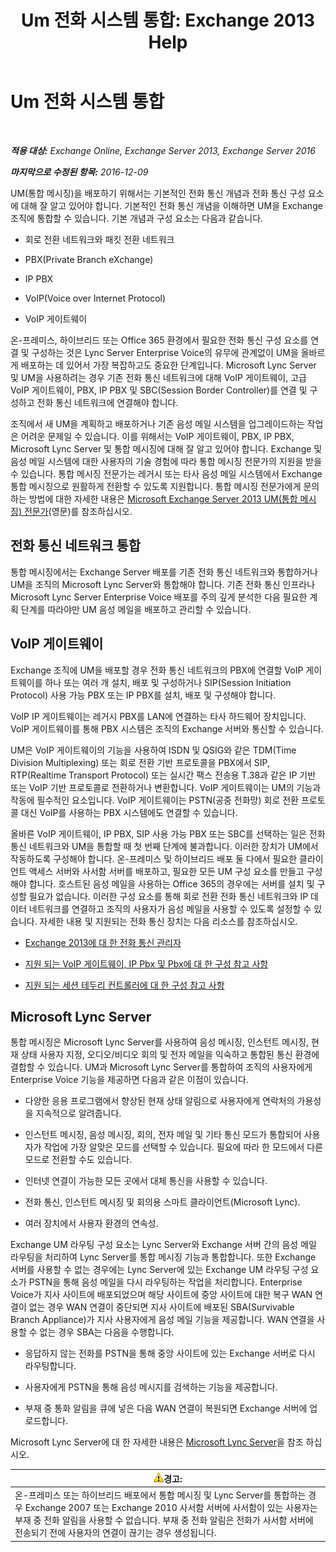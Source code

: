﻿---
title: 'Um 전화 시스템 통합: Exchange 2013 Help'
TOCTitle: Um 전화 시스템 통합
ms:assetid: b8790117-b040-4c84-9d34-005c75088e76
ms:mtpsurl: https://technet.microsoft.com/ko-kr/library/JJ673558(v=EXCHG.150)
ms:contentKeyID: 50556074
ms.date: 05/22/2018
mtps_version: v=EXCHG.150
ms.translationtype: MT
---

# Um 전화 시스템 통합

 

_**적용 대상:** Exchange Online, Exchange Server 2013, Exchange Server 2016_

_**마지막으로 수정된 항목:** 2016-12-09_

UM(통합 메시징)을 배포하기 위해서는 기본적인 전화 통신 개념과 전화 통신 구성 요소에 대해 잘 알고 있어야 합니다. 기본적인 전화 통신 개념을 이해하면 UM을 Exchange 조직에 통합할 수 있습니다. 기본 개념과 구성 요소는 다음과 같습니다.

  - 회로 전환 네트워크와 패킷 전환 네트워크

  - PBX(Private Branch eXchange)

  - IP PBX

  - VoIP(Voice over Internet Protocol)

  - VoIP 게이트웨이

온-프레미스, 하이브리드 또는 Office 365 환경에서 필요한 전화 통신 구성 요소를 연결 및 구성하는 것은 Lync Server Enterprise Voice의 유무에 관계없이 UM을 올바르게 배포하는 데 있어서 가장 복잡하고도 중요한 단계입니다. Microsoft Lync Server 및 UM을 사용하려는 경우 기존 전화 통신 네트워크에 대해 VoIP 게이트웨이, 고급 VoIP 게이트웨이, PBX, IP PBX 및 SBC(Session Border Controller)를 연결 및 구성하고 전화 통신 네트워크에 연결해야 합니다.

조직에서 새 UM을 계획하고 배포하거나 기존 음성 메일 시스템을 업그레이드하는 작업은 어려운 문제일 수 있습니다. 이를 위해서는 VoIP 게이트웨이, PBX, IP PBX, Microsoft Lync Server 및 통합 메시징에 대해 잘 알고 있어야 합니다. Exchange 및 음성 메일 시스템에 대한 사용자의 기술 경험에 따라 통합 메시징 전문가의 지원을 받을 수 있습니다. 통합 메시징 전문가는 레거시 또는 타사 음성 메일 시스템에서 Exchange 통합 메시징으로 원활하게 전환할 수 있도록 지원합니다. 통합 메시징 전문가에게 문의하는 방법에 대한 자세한 내용은 [Microsoft Exchange Server 2013 UM(통합 메시징) 전문가](http://go.microsoft.com/fwlink/p/?linkid=262708)(영문)를 참조하십시오.

## 전화 통신 네트워크 통합

통합 메시징에서는 Exchange Server 배포를 기존 전화 통신 네트워크와 통합하거나 UM을 조직의 Microsoft Lync Server와 통합해야 합니다. 기존 전화 통신 인프라나 Microsoft Lync Server Enterprise Voice 배포를 주의 깊게 분석한 다음 필요한 계획 단계를 따라야만 UM 음성 메일을 배포하고 관리할 수 있습니다.

## VoIP 게이트웨이

Exchange 조직에 UM을 배포할 경우 전화 통신 네트워크의 PBX에 연결할 VoIP 게이트웨이를 하나 또는 여러 개 설치, 배포 및 구성하거나 SIP(Session Initiation Protocol) 사용 가능 PBX 또는 IP PBX를 설치, 배포 및 구성해야 합니다.

VoIP IP 게이트웨이는 레거시 PBX를 LAN에 연결하는 타사 하드웨어 장치입니다. VoIP 게이트웨이를 통해 PBX 시스템은 조직의 Exchange 서버와 통신할 수 있습니다.

UM은 VoIP 게이트웨이의 기능을 사용하여 ISDN 및 QSIG와 같은 TDM(Time Division Multiplexing) 또는 회로 전환 기반 프로토콜을 PBX에서 SIP, RTP(Realtime Transport Protocol) 또는 실시간 팩스 전송용 T.38과 같은 IP 기반 또는 VoIP 기반 프로토콜로 전환하거나 변환합니다. VoIP 게이트웨이는 UM의 기능과 작동에 필수적인 요소입니다. VoIP 게이트웨이는 PSTN(공중 전화망) 회로 전환 프로토콜 대신 VoIP를 사용하는 PBX 시스템에도 연결할 수 있습니다.

올바른 VoIP 게이트웨이, IP PBX, SIP 사용 가능 PBX 또는 SBC를 선택하는 일은 전화 통신 네트워크와 UM을 통합할 때 첫 번째 단계에 불과합니다. 이러한 장치가 UM에서 작동하도록 구성해야 합니다. 온-프레미스 및 하이브리드 배포 둘 다에서 필요한 클라이언트 액세스 서버와 사서함 서버를 배포하고, 필요한 모든 UM 구성 요소를 만들고 구성해야 합니다. 호스트된 음성 메일을 사용하는 Office 365의 경우에는 서버를 설치 및 구성할 필요가 없습니다. 이러한 구성 요소를 통해 회로 전환 전화 통신 네트워크와 IP 데이터 네트워크를 연결하고 조직의 사용자가 음성 메일을 사용할 수 있도록 설정할 수 있습니다. 자세한 내용 및 지원되는 전화 통신 장치는 다음 리소스를 참조하십시오.

  - [Exchange 2013에 대 한 전화 통신 관리자](telephony-advisor-for-exchange-2013-exchange-2013-help.md)

  - [지원 되는 VoIP 게이트웨이, IP Pbx 및 Pbx에 대 한 구성 참고 사항](configuration-notes-for-supported-voip-gateways-ip-pbxs-and-pbxs-exchange-2013-help.md)

  - [지원 되는 세션 테두리 컨트롤러에 대 한 구성 참고 사항](configuration-notes-for-supported-session-border-controllers-exchange-2013-help.md)

## Microsoft Lync Server

통합 메시징은 Microsoft Lync Server를 사용하여 음성 메시징, 인스턴트 메시징, 현재 상태 사용자 지정, 오디오/비디오 회의 및 전자 메일을 익숙하고 통합된 통신 환경에 결합할 수 있습니다. UM과 Microsoft Lync Server를 통합하여 조직의 사용자에게 Enterprise Voice 기능을 제공하면 다음과 같은 이점이 있습니다.

  - 다양한 응용 프로그램에서 향상된 현재 상태 알림으로 사용자에게 연락처의 가용성을 지속적으로 알려줍니다.

  - 인스턴트 메시징, 음성 메시징, 회의, 전자 메일 및 기타 통신 모드가 통합되어 사용자가 작업에 가장 알맞은 모드를 선택할 수 있습니다. 필요에 따라 한 모드에서 다른 모드로 전환할 수도 있습니다.

  - 인터넷 연결이 가능한 모든 곳에서 대체 통신을 사용할 수 있습니다.

  - 전화 통신, 인스턴트 메시징 및 회의용 스마트 클라이언트(Microsoft Lync).

  - 여러 장치에서 사용자 환경의 연속성.

Exchange UM 라우팅 구성 요소는 Lync Server와 Exchange 서버 간의 음성 메일 라우팅을 처리하여 Lync Server를 통합 메시징 기능과 통합합니다. 또한 Exchange 서버를 사용할 수 없는 경우에는 Lync Server에 있는 Exchange UM 라우팅 구성 요소가 PSTN을 통해 음성 메일을 다시 라우팅하는 작업을 처리합니다. Enterprise Voice가 지사 사이트에 배포되었으며 해당 사이트에 중앙 사이트에 대한 복구 WAN 연결이 없는 경우 WAN 연결이 중단되면 지사 사이트에 배포된 SBA(Survivable Branch Appliance)가 지사 사용자에게 음성 메일 기능을 제공합니다. WAN 연결을 사용할 수 없는 경우 SBA는 다음을 수행합니다.

  - 응답하지 않는 전화를 PSTN을 통해 중앙 사이트에 있는 Exchange 서버로 다시 라우팅합니다.

  - 사용자에게 PSTN을 통해 음성 메시지를 검색하는 기능을 제공합니다.

  - 부재 중 통화 알림을 큐에 넣은 다음 WAN 연결이 복원되면 Exchange 서버에 업로드합니다.

Microsoft Lync Server에 대 한 자세한 내용은 [Microsoft Lync Server](https://go.microsoft.com/fwlink/p/?linkid=265752)을 참조 하십시오.

<table>
<thead>
<tr class="header">
<th><img src="images/Bb125224.warning(EXCHG.150).gif" title="경고" alt="경고" />경고:</th>
</tr>
</thead>
<tbody>
<tr class="odd">
<td>온-프레미스 또는 하이브리드 배포에서 통합 메시징 및 Lync Server를 통합하는 경우 Exchange 2007 또는 Exchange 2010 사서함 서버에 사서함이 있는 사용자는 부재 중 전화 알림을 사용할 수 없습니다. 부재 중 전화 알림은 전화가 사서함 서버에 전송되기 전에 사용자의 연결이 끊기는 경우 생성됩니다.</td>
</tr>
</tbody>
</table>

